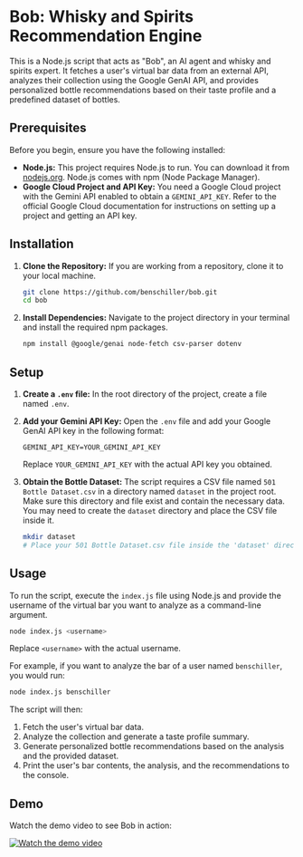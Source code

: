 # Bob: Whisky and Spirits Recommendation Engine

This is a Node.js script that acts as "Bob", an AI agent and whisky and spirits expert. It fetches a user's virtual bar data from an external API, analyzes their collection using the Google GenAI API, and provides personalized bottle recommendations based on their taste profile and a predefined dataset of bottles.

## Prerequisites

Before you begin, ensure you have the following installed:

*   **Node.js:** This project requires Node.js to run. You can download it from [nodejs.org](https://nodejs.org/). Node.js comes with npm (Node Package Manager).
*   **Google Cloud Project and API Key:** You need a Google Cloud project with the Gemini API enabled to obtain a `GEMINI_API_KEY`. Refer to the official Google Cloud documentation for instructions on setting up a project and getting an API key.

## Installation

1.  **Clone the Repository:** If you are working from a repository, clone it to your local machine.
    ```bash
    git clone https://github.com/benschiller/bob.git
    cd bob
    ```

2.  **Install Dependencies:** Navigate to the project directory in your terminal and install the required npm packages.
    ```bash
    npm install @google/genai node-fetch csv-parser dotenv
    ```

## Setup

1.  **Create a `.env` file:** In the root directory of the project, create a file named `.env`.
2.  **Add your Gemini API Key:** Open the `.env` file and add your Google GenAI API key in the following format:
    ```dotenv
    GEMINI_API_KEY=YOUR_GEMINI_API_KEY
    ```
    Replace `YOUR_GEMINI_API_KEY` with the actual API key you obtained.

3.  **Obtain the Bottle Dataset:** The script requires a CSV file named `501 Bottle Dataset.csv` in a directory named `dataset` in the project root. Make sure this directory and file exist and contain the necessary data. You may need to create the `dataset` directory and place the CSV file inside it.
    ```bash
    mkdir dataset
    # Place your 501 Bottle Dataset.csv file inside the 'dataset' directory
    ```

## Usage

To run the script, execute the `index.js` file using Node.js and provide the username of the virtual bar you want to analyze as a command-line argument.

```bash
node index.js <username>
```

Replace `<username>` with the actual username.

For example, if you want to analyze the bar of a user named `benschiller`, you would run:

```bash
node index.js benschiller
```

The script will then:
1.  Fetch the user's virtual bar data.
2.  Analyze the collection and generate a taste profile summary.
3.  Generate personalized bottle recommendations based on the analysis and the provided dataset.
4.  Print the user's bar contents, the analysis, and the recommendations to the console.

## Demo
Watch the demo video to see Bob in action:

[![Watch the demo video](https://img.youtube.com/vi/P8kOcnWl1rQ/0.jpg)](https://youtu.be/P8kOcnWl1rQ)

